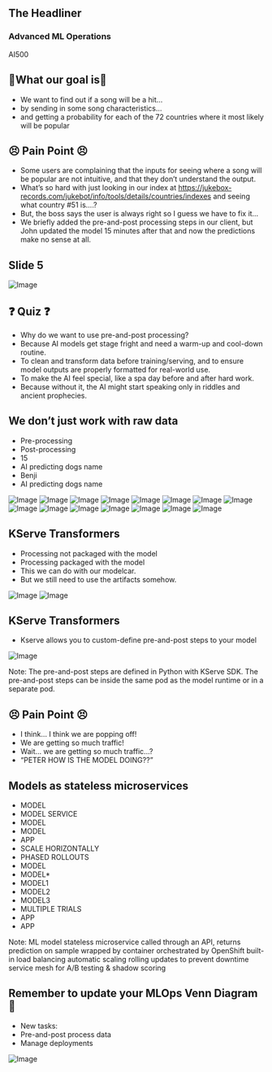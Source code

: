 <!-- .slide: data-background-image="images/RH_NewBrand_Background.png" -->
## The Headliner <!-- {.element: class="course-title"} -->
### Advanced ML Operations <!-- {.element: class="title-color"} -->
AI500 <!-- {.element: class="title-color"} -->






## 🥅What our goal is🥅

- We want to find out if a song will be a hit…
- by sending in some song characteristics…
- and getting a probability for each of the 72 countries where it most likely will be popular



## 😣 Pain Point 😣

- Some users are complaining that the inputs for seeing where a song will be popular are not intuitive, and that they don’t understand the output.
- What’s so hard with just looking in our index at https://jukebox-records.com/jukebot/info/tools/details/countries/indexes and seeing what country #51 is….?
- But, the boss says the user is always right so I guess we have to fix it…
- We briefly added the pre-and-post processing steps in our client, but John updated the model 15 minutes after that and now the predictions make no sense at all.



## Slide 5

![Image](images/6-the-headliner/slide_5_image_0.png) <!-- {.element: class="image-no-shadow image-medium"} -->



## ❓ Quiz ❓

- Why do we want to use pre-and-post processing?
- Because AI models get stage fright and need a warm-up and cool-down routine.
- To clean and transform data before training/serving, and to ensure model outputs are properly formatted for real-world use.
- To make the AI feel special, like a spa day before and after hard work.
- Because without it, the AI might start speaking only in riddles and ancient prophecies.



## We don’t just work with raw data

- Pre-processing
- Post-processing
- 15
- AI predicting dogs name
- Benji
- AI predicting dogs name

![Image](images/6-the-headliner/slide_7_image_3.png) <!-- {.element: class="image-no-shadow image-medium"} -->
![Image](images/6-the-headliner/slide_7_image_4.png) <!-- {.element: class="image-no-shadow image-medium"} -->
![Image](images/6-the-headliner/slide_7_image_9.png) <!-- {.element: class="image-no-shadow image-medium"} -->
![Image](images/6-the-headliner/slide_7_image_12.png) <!-- {.element: class="image-no-shadow image-medium"} -->
![Image](images/6-the-headliner/slide_7_image_13.png) <!-- {.element: class="image-no-shadow image-medium"} -->
![Image](images/6-the-headliner/slide_7_image_16.png) <!-- {.element: class="image-no-shadow image-medium"} -->
![Image](images/6-the-headliner/slide_7_image_17.png) <!-- {.element: class="image-no-shadow image-medium"} -->
![Image](images/6-the-headliner/slide_7_image_18.png) <!-- {.element: class="image-no-shadow image-medium"} -->
![Image](images/6-the-headliner/slide_7_image_21.png) <!-- {.element: class="image-no-shadow image-medium"} -->
![Image](images/6-the-headliner/slide_7_image_23.png) <!-- {.element: class="image-no-shadow image-medium"} -->
![Image](images/6-the-headliner/slide_7_image_24.png) <!-- {.element: class="image-no-shadow image-medium"} -->
![Image](images/6-the-headliner/slide_7_image_25.png) <!-- {.element: class="image-no-shadow image-medium"} -->
![Image](images/6-the-headliner/slide_7_image_27.png) <!-- {.element: class="image-no-shadow image-medium"} -->
![Image](images/6-the-headliner/slide_7_image_28.png) <!-- {.element: class="image-no-shadow image-medium"} -->
![Image](images/6-the-headliner/slide_7_image_29.png) <!-- {.element: class="image-no-shadow image-medium"} -->



## KServe Transformers

- Processing not packaged with the model
- Processing packaged with the model
- This we can do with our modelcar.
- But we still need to use the artifacts somehow.

![Image](images/6-the-headliner/slide_8_image_5.png) <!-- {.element: class="image-no-shadow image-medium"} -->
![Image](images/6-the-headliner/slide_8_image_6.png) <!-- {.element: class="image-no-shadow image-medium"} -->



## KServe Transformers

- Kserve allows you to custom-define pre-and-post steps to your model

![Image](images/6-the-headliner/slide_9_image_2.png) <!-- {.element: class="image-no-shadow image-medium"} -->


Note:
The pre-and-post steps are defined in Python with KServe SDK. The pre-and-post steps can be inside the same pod as the model runtime or in a separate pod.



## 😣 Pain Point 😣

- I think… I think we are popping off!
- We are getting so much traffic!
- Wait… we are getting so much traffic…?
- “PETER HOW IS THE MODEL DOING??”



## Models as stateless microservices

- MODEL
- MODEL SERVICE
- MODEL
- MODEL
- APP
- SCALE HORIZONTALLY
- PHASED ROLLOUTS
- MODEL
- MODEL*
- MODEL1
- MODEL2
- MODEL3
- MULTIPLE TRIALS
- APP
- APP


Note:
ML model stateless microservice called through an API, returns prediction on sample wrapped by container orchestrated by OpenShift built-in load balancing automatic scaling rolling updates to prevent downtime service mesh for A/B testing & shadow scoring



## Remember to update your MLOps Venn Diagram 🤗

- New tasks:
- Pre-and-post process data
- Manage deployments

![Image](images/6-the-headliner/slide_15_image_1.png) <!-- {.element: class="image-no-shadow image-medium"} -->